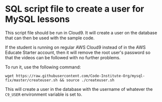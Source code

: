 # SQL script file to create a user for MySQL lessons

This script file should be run in Cloud9. It will create a user on the database that can then be used with the sample code.

If the student is running on regular AWS Cloud9 instead of in the AWS Educate Starter account, then it will remove the root user's password so that the videos can be followed with no further problems.

To run it, use the following command:

```wget https://raw.githubusercontent.com/Code-Institute-Org/mysql-fix/master/createuser.sh && source ./createuser.sh```

This will create a user in the database with the username of whatever the `C9_USER` environment variable is set to.
